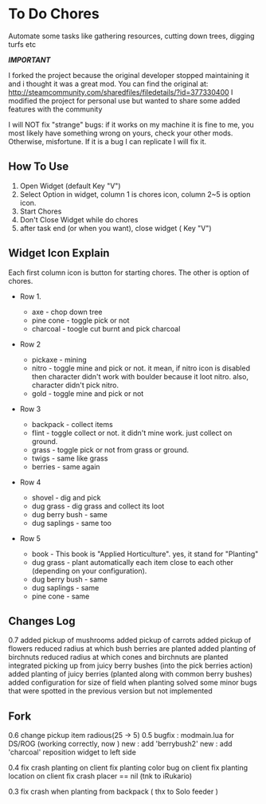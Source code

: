 To Do Chores
===================
Automate some tasks like gathering resources, cutting down trees, digging turfs etc

***IMPORTANT***

I forked the project because the original developer stopped maintaining it and i thought it was a great mod.
You can find the original at:
http://steamcommunity.com/sharedfiles/filedetails/?id=377330400
I modified the project for personal use but wanted to share some added features with the community

I will NOT fix "strange" bugs: if it works on my machine it is fine to me, you most likely have something wrong on yours, check your other mods. Otherwise, misfortune.
If it is a bug I can replicate I will fix it.




How To Use
----------------------
1. Open Widget (default Key "V") 
2. Select Option
 in widget, column 1 is chores icon, column 2~5 is option icon. 
3. Start Chores
4. Don't Close Widget while do chores
5. after task end (or when you want), close widget ( Key "V") 
 
Widget Icon Explain
-----------------------------
Each first column icon is button for starting chores.
The other is option of chores.

* Row 1. 
  * axe - chop down tree
  * pine cone - toggle pick or not
  * charcoal - toogle cut burnt and pick charcoal

* Row 2
  * pickaxe - mining
  * nitro - toggle mine and pick or not. it mean, if nitro icon is disabled then character didn't work with boulder because it loot nitro. also, character didn't pick nitro.
  * gold - toggle mine and pick or not

* Row 3
  * backpack - collect items
  * flint - toggle collect or not. it didn't mine work. just collect on ground.
  * grass - toggle pick or not from grass or ground.
  * twigs - same like grass
  * berries - same again

* Row 4
  * shovel - dig and pick
  * dug grass - dig grass and collect its loot
  * dug berry bush - same
  * dug saplings - same too

* Row 5
  * book - This book is "Applied Horticulture". yes, it stand for "Planting"
  * dug grass - plant automatically each item close to each other (depending on your configuration). 
  * dug berry bush - same
  * dug saplings - same 
  * pine cone - same 


Changes Log
------------------------
0.7
  added pickup of mushrooms
  added pickup of carrots
  added pickup of flowers
  reduced radius at which bush berries are planted
  added planting of birchnuts
  reduced radius at which cones and birchnuts are planted
  integrated picking up from juicy berry bushes (into the pick berries action)
  added planting of juicy berries (planted along with common berry bushes)
  added configuration for size of field when planting
  solved some minor bugs that were spotted in the previous version but not implemented
  

Fork
------------------------
0.6
  change pickup item radious(25 -> 5)
0.5
  bugfix : modmain.lua for DS/ROG (working correctly, now ) 
  new : add 'berrybush2'
  new : add 'charcoal'
  reposition widget to left side

0.4
fix crash planting on client
  fix planting color bug on client
  fix planting location on client
  fix crash placer == nil (tnk to iRukario)

0.3 
  fix crash when planting from backpack  ( thx to Solo feeder )


